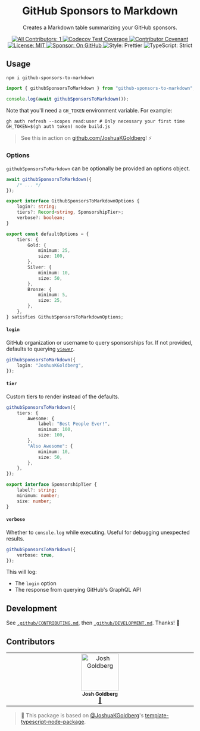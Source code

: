<h1 align="center">GitHub Sponsors to Markdown</h1>

<p align="center">Creates a Markdown table summarizing your GitHub sponsors.</p>

<p align="center">
	<a href="#contributors" target="_blank">
<!-- prettier-ignore-start -->
<!-- ALL-CONTRIBUTORS-BADGE:START - Do not remove or modify this section -->
<img alt="All Contributors: 1" src="https://img.shields.io/badge/all_contributors-1-21bb42.svg" />
<!-- ALL-CONTRIBUTORS-BADGE:END -->
<!-- prettier-ignore-end -->
	</a>
	<a href="https://codecov.io/gh/JoshuaKGoldberg/github-sponsors-to-markdown" target="_blank">
		<img alt="Codecov Test Coverage" src="https://codecov.io/gh/JoshuaKGoldberg/github-sponsors-to-markdown/branch/main/graph/badge.svg?token=eVIFY4MhfQ"/>
	</a>
	<a href="https://github.com/JoshuaKGoldberg/github-sponsors-to-markdown/blob/main/.github/CODE_OF_CONDUCT.md" target="_blank">
		<img alt="Contributor Covenant" src="https://img.shields.io/badge/code_of_conduct-enforced-21bb42" />
	</a>
	<a href="https://github.com/JoshuaKGoldberg/github-sponsors-to-markdown/blob/main/LICENSE.md" target="_blank">
	    <img alt="License: MIT" src="https://img.shields.io/github/license/JoshuaKGoldberg/github-sponsors-to-markdown?color=21bb42">
    </a>
	<a href="https://github.com/sponsors/JoshuaKGoldberg" target="_blank">
    	<img alt="Sponsor: On GitHub" src="https://img.shields.io/badge/sponsor-on_github-21bb42.svg" />
    </a>
	<img alt="Style: Prettier" src="https://img.shields.io/badge/style-prettier-21bb42.svg" />
    <img alt="TypeScript: Strict" src="https://img.shields.io/badge/typescript-strict-21bb42.svg" />
</p>

## Usage

```shell
npm i github-sponsors-to-markdown
```

```ts
import { githubSponsorsToMarkdown } from "github-sponsors-to-markdown";

console.log(await githubSponsorsToMarkdown());
```

Note that you'll need a `GH_TOKEN` environment variable.
For example:

```shell
gh auth refresh --scopes read:user # Only necessary your first time
GH_TOKEN=$(gh auth token) node build.js
```

> See this in action on [github.com/JoshuaKGoldberg](https://github.com/JoshuaKGoldberg#thanks-to-my-sponsors)! ⚡️

### Options

`githubSponsorsToMarkdown` can be optionally be provided an options object.

```ts
await githubSponsorsToMarkdown({
	/* ... */
});
```

```ts
export interface GithubSponsorsToMarkdownOptions {
	login?: string;
	tiers?: Record<string, SponsorshipTier>;
	verbose?: boolean;
}

export const defaultOptions = {
	tiers: {
		Gold: {
			minimum: 25,
			size: 100,
		},
		Silver: {
			minimum: 10,
			size: 50,
		},
		Bronze: {
			minimum: 5,
			size: 25,
		},
	},
} satisfies GithubSponsorsToMarkdownOptions;
```

#### `login`

GitHub organization or username to query sponsorships for.
If not provided, defaults to querying [`viewer`](https://docs.github.com/en/graphql/reference/queries#viewer).

```ts
githubSponsorsToMarkdown({
	login: "JoshuaKGoldberg",
});
```

#### `tier`

Custom tiers to render instead of the defaults.

```ts
githubSponsorsToMarkdown({
	tiers: {
		Awesome: {
			label: "Best People Ever!",
			minimum: 100,
			size: 100,
		},
		"Also Awesome": {
			minimum: 10,
			size: 50,
		},
	},
});
```

```ts
export interface SponsorshipTier {
	label?: string;
	minimum: number;
	size: number;
}
```

#### `verbose`

Whether to `console.log` while executing.
Useful for debugging unexpected results.

```ts
githubSponsorsToMarkdown({
	verbose: true,
});
```

This will log:

- The `login` option
- The response from querying GitHub's GraphQL API

## Development

See [`.github/CONTRIBUTING.md`](./.github/CONTRIBUTING.md), then [`.github/DEVELOPMENT.md`](./.github/DEVELOPMENT.md).
Thanks! 💖

## Contributors

<!-- spellchecker: disable -->
<!-- ALL-CONTRIBUTORS-LIST:START - Do not remove or modify this section -->
<!-- prettier-ignore-start -->
<!-- markdownlint-disable -->
<table>
  <tbody>
    <tr>
      <td align="center" valign="top" width="14.28%"><a href="http://www.joshuakgoldberg.com"><img src="https://avatars.githubusercontent.com/u/3335181?v=4?s=100" width="100px;" alt="Josh Goldberg"/><br /><sub><b>Josh Goldberg</b></sub></a><br /><a href="#tool-JoshuaKGoldberg" title="Tools">🔧</a></td>
    </tr>
  </tbody>
</table>

<!-- markdownlint-restore -->
<!-- prettier-ignore-end -->

<!-- ALL-CONTRIBUTORS-LIST:END -->
<!-- spellchecker: enable -->

<!-- You can remove this notice if you don't want it 🙂 no worries! -->

> 💙 This package is based on [@JoshuaKGoldberg](https://github.com/JoshuaKGoldberg)'s [template-typescript-node-package](https://github.com/JoshuaKGoldberg/template-typescript-node-package).
